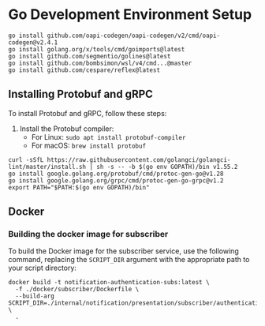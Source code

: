 # Go Development Environment Setup
```
go install github.com/oapi-codegen/oapi-codegen/v2/cmd/oapi-codegen@v2.4.1
go install golang.org/x/tools/cmd/goimports@latest
go install github.com/segmentio/golines@latest
go install github.com/bombsimon/wsl/v4/cmd...@master
go install github.com/cespare/reflex@latest
```

## Installing Protobuf and gRPC
To install Protobuf and gRPC, follow these steps:
1. Install the Protobuf compiler:
   - For Linux: `sudo apt install protobuf-compiler`
   - For macOS: `brew install protobuf`
  
```
curl -sSfL https://raw.githubusercontent.com/golangci/golangci-lint/master/install.sh | sh -s -- -b $(go env GOPATH)/bin v1.55.2
go install google.golang.org/protobuf/cmd/protoc-gen-go@v1.28
go install google.golang.org/grpc/cmd/protoc-gen-go-grpc@v1.2
export PATH="$PATH:$(go env GOPATH)/bin"
```

## Docker
### Building the docker image for subscriber
To build the Docker image for the subscriber service, use the following command, replacing the `SCRIPT_DIR` argument with the appropriate path to your script directory:
```
docker build -t notification-authentication-subs:latest \
  -f ./docker/subscriber/Dockerfile \
  --build-arg SCRIPT_DIR=./internal/notification/presentation/subscriber/authentication \
  .
```